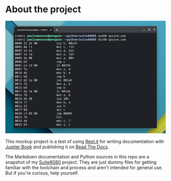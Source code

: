 # About the project

![Suite8080](../suite8080.jpg)

This mockup project is a test of using [Repl.it](https://repl.it) for writing documentation with [Jupiter Book](https://jupyterbook.org) and publishing it on [Read The Docs](https://readthedocs.org).

The Markdown documentation and Python sources in this repo are a snapshot of my [Suite8080](https://github.com/pamoroso/suite8080) project. They are just dummy files for getting familiar with the toolchain and process and aren't intended for general use. But if you're curious, help yourself.